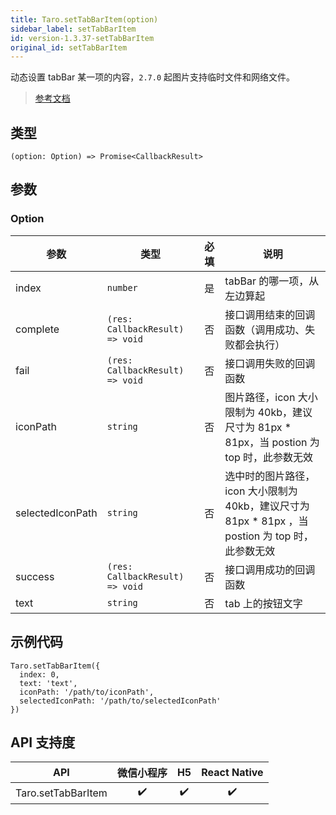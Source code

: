 ```yaml
---
title: Taro.setTabBarItem(option)
sidebar_label: setTabBarItem
id: version-1.3.37-setTabBarItem
original_id: setTabBarItem
---
```


动态设置 tabBar 某一项的内容，`2.7.0` 起图片支持临时文件和网络文件。

> [参考文档](https://developers.weixin.qq.com/miniprogram/dev/api/ui/tab-bar/wx.setTabBarItem.html)

## 类型

```tsx
(option: Option) => Promise<CallbackResult>
```

## 参数

### Option

| 参数 | 类型 | 必填 | 说明 |
| --- | --- | :---: | --- |
| index | `number` | 是 | tabBar 的哪一项，从左边算起 |
| complete | `(res: CallbackResult) => void` | 否 | 接口调用结束的回调函数（调用成功、失败都会执行） |
| fail | `(res: CallbackResult) => void` | 否 | 接口调用失败的回调函数 |
| iconPath | `string` | 否 | 图片路径，icon 大小限制为 40kb，建议尺寸为 81px * 81px，当 postion 为 top 时，此参数无效 |
| selectedIconPath | `string` | 否 | 选中时的图片路径，icon 大小限制为 40kb，建议尺寸为 81px * 81px ，当 postion 为 top 时，此参数无效 |
| success | `(res: CallbackResult) => void` | 否 | 接口调用成功的回调函数 |
| text | `string` | 否 | tab 上的按钮文字 |

## 示例代码

```tsx
Taro.setTabBarItem({
  index: 0,
  text: 'text',
  iconPath: '/path/to/iconPath',
  selectedIconPath: '/path/to/selectedIconPath'
})
```

## API 支持度

| API | 微信小程序 | H5 | React Native |
| :---: | :---: | :---: | :---: |
| Taro.setTabBarItem | ✔️ | ✔️ | ✔️ |
